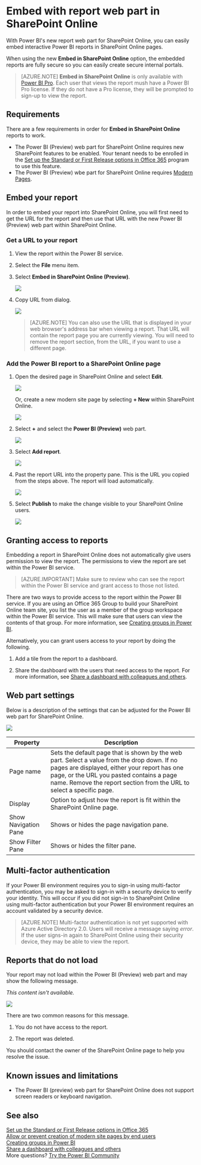 <properties
   pageTitle="Embed with report web part in SharePoint Online"
   description="With Power BI's new report web part for SharePoint Online, you can easily embed interactive Power BI reports in SharePoint Online pages."
   services="powerbi"
   documentationCenter=""
   authors="guyinacube"
   manager="erikre"
   backup=""
   editor=""
   tags=""
   featuredVideoId=""
   qualityFocus="no"
   qualityDate=""/>

<tags
   ms.service="powerbi"
   ms.devlang="NA"
   ms.topic="article"
   ms.tgt_pltfrm="NA"
   ms.workload="powerbi"
   ms.date="02/07/2017"
   ms.author="asaxton"/>
# Embed with report web part in SharePoint Online

With Power BI's new report web part for SharePoint Online, you can easily embed interactive Power BI reports in SharePoint Online pages.

When using the new **Embed in SharePoint Online** option, the embedded reports are fully secure so you can easily create secure internal portals.

> [AZURE.NOTE] **Embed in SharePoint Online** is only available with [Power BI Pro](powerbi-power-bi-pro-content-what-is-it.md). Each user that views the report mush have a Power BI Pro license. If they do not have a Pro license, they will be prompted to sign-up to view the report.

## Requirements

There are a few requirements in order for **Embed in SharePoint Online** reports to work. 

- The Power BI (Preview) web part for SharePoint Online requires new SharePoint features to be enabled. Your tenant needs to be enrolled in the [Set up the Standard or First Release options in Office 365](https://support.office.com/article/Set-up-the-Standard-or-First-Release-options-in-Office-365-3B3ADFA4-1777-4FF0-B606-FB8732101F47) program to use this feature.
- The Power BI (Preview) wbe part for SharePoint Online requires [Modern Pages](https://support.office.com/article/Allow-or-prevent-creation-of-modern-site-pages-by-end-users-c41d9cc8-c5c0-46b4-8b87-ea66abc6e63b).

## Embed your report

In order to embed your report into SharePoint Online, you will first need to get the URL for the report and then use that URL with the new Power BI (Preview) web part within SharePoint Online.

### Get a URL to your report

1. View the report within the Power BI service.

2. Select the **File** menu item.

3. Select **Embed in SharePoint Online (Preview)**.

    ![](media/powerbi-service-embed-report-spo/powerbi-file-menu.png)

4. Copy URL from dialog.

    ![](media/powerbi-service-embed-report-spo/powerbi-embed-link-sharepoint.png)

    > [AZURE.NOTE] You can also use the URL that is displayed in your web browser's address bar when viewing a report. That URL will contain the report page you are currently viewing. You will need to remove the report section, from the URL, if you want to use a different page.

### Add the Power BI report to a SharePoint Online page

1. Open the desired page in SharePoint Online and select **Edit**.

    ![](media/powerbi-service-embed-report-spo/powerbi-sharepoint-edit-page.png)

    Or, create a new modern site page by selecting **+ New** within SharePoint Online.

    ![](media/powerbi-service-embed-report-spo/powerbi-sharepoint-new-page.png)

2. Select **+** and select the **Power BI (Preview)** web part.

    ![](media/powerbi-service-embed-report-spo/powerbi-sharepoint-new-page.png)

3. Select **Add report**.

    ![](media/powerbi-service-embed-report-spo/powerbi-sharepoint-new-report.png)

4. Past the report URL into the property pane. This is the URL you copied from the steps above. The report will load automatically.

    ![](media/powerbi-service-embed-report-spo/powerbi-sharepoint-new-web-part-properties.png)

5. Select **Publish** to make the change visible to your SharePoint Online users.

    ![](media/powerbi-service-embed-report-spo/powerbi-sharepoint-report-loaded.png)

## Granting access to reports

Embedding a report in SharePoint Online does not automatically give users permission to view the report. The permissions to view the report are set within the Power BI service.

> [AZURE.IMPORTANT] Make sure to review who can see the report within the Power BI service and grant access to those not listed.

There are two ways to provide access to the report within the Power BI service. If you are using an Office 365 Group to build your SharePoint Online team site, you list the user as a member of the group workspace within the Power BI service. This will make sure that users can view the contents of that group. For more information, see [Creating groups in Power BI](powerbi-service-create-a-group-in-power-bi.md).

Alternatively, you can grant users access to your report by doing the following.

1. Add a tile from the report to a dashboard.

2. Share the dashboard with the users that need access to the report. For more information, see [Share a dashboard with colleagues and others](powerbi-service-share-unshare-dashboard.md).

## Web part settings

Below is a description of the settings that can be adjusted for the Power BI web part for SharePoint Online.

![](media/powerbi-service-embed-report-spo/powerbi-sharepoint-web-part-properties.png)

|Property|Description|
|---|---|
|Page name|Sets the default page that is shown by the web part. Select a value from the drop down. If no pages are displayed, either your report has one page, or the URL you pasted contains a page name. Remove the report section from the URL to select a specific page.|
|Display|Option to adjust how the report is fit within the SharePoint Online page.|
|Show Navigation Pane|Shows or hides the page navigation pane.|
|Show Filter Pane|Shows or hides the filter pane.|

## Multi-factor authentication

If your Power BI environment requires you to sign-in using multi-factor authentication, you may be asked to sign-in with a security device to verify your identity. This will occur if you did not sign-in to SharePoint Online using multi-factor authentication but your Power BI environment requires an account validated by a security device.

> [AZURE.NOTE] Multi-factor authentication is not yet supported with Azure Active Directory 2.0. Users will receive a message saying *error*. If the user signs-in again to SharePoint Online using their security device, they may be able to view the report.

## Reports that do not load

Your report may not load within the Power BI (Preview) web part and may show the following message.

*This content isn't available.*

![](media/powerbi-service-embed-report-spo/powerbi-sharepoint-report-not-found.png)

There are two common reasons for this message.

1. You do not have access to the report.

2. The report was deleted.

You should contact the owner of the SharePoint Online page to help you resolve the issue.

## Known issues and limitations

- The Power BI (preview) web part for SharePoint Online does not support screen readers or keyboard navigation.

## See also

[Set up the Standard or First Release options in Office 365](https://support.office.com/article/Set-up-the-Standard-or-First-Release-options-in-Office-365-3B3ADFA4-1777-4FF0-B606-FB8732101F47)  
[Allow or prevent creation of modern site pages by end users](https://support.office.com/article/Allow-or-prevent-creation-of-modern-site-pages-by-end-users-c41d9cc8-c5c0-46b4-8b87-ea66abc6e63b)  
[Creating groups in Power BI](powerbi-service-create-a-group-in-power-bi.md)  
[Share a dashboard with colleagues and others](powerbi-service-share-unshare-dashboard.md)  
More questions? [Try the Power BI Community](http://community.powerbi.com/)